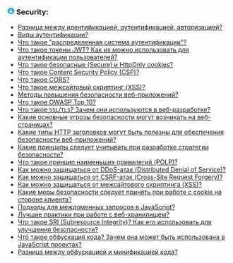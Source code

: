 <h3>
  <img src="../assets/Security.png" width="16" height="16" />
  <span>Security:</span>
</h3>

- [Разница между идентификацией, аутентификацией, авторизацией?](https://youtu.be/CFQaZk6iW08?t=735)
- [Виды аутентификации?](https://youtu.be/CFQaZk6iW08?t=770)
- [Что такое "распределенная система аутентификации"?](https://youtu.be/yD70CY2hcXo?t=713)
- [Что такое токены JWT? Как их можно использовать для аутентификации пользователей?](https://youtu.be/tr26varV7eE?t=771)
- [Что такое безопасные (Secure) и HttpOnly cookies?](https://youtu.be/96CgumhAQXc?t=158)
- [Что такое Content Security Policy (CSP)?](https://youtu.be/96CgumhAQXc?t=231)
- [Что такое CORS?](https://youtu.be/5pRRnAItPKg?t=360)
- [Что такое межсайтовый скриптинг (XSS)?](https://youtu.be/96CgumhAQXc?t=292)
- [Методы повышения безопасности веб-приложений?](https://youtu.be/Uiko7sw9etM?t=347)
- [Что такое OWASP Top 10?](https://youtu.be/Uiko7sw9etM?t=419)
- [Что такое `SSL`/`TLS`? Зачем они используются в веб-разработке?](https://youtu.be/CFQaZk6iW08?t=663)
- [Какие основные угрозы безопасности могут возникать на веб-страницах?](https://youtu.be/yD70CY2hcXo?t=39)
- [Какие типы HTTP заголовков могут быть полезны для обеспечения безопасности веб-приложений?](https://youtu.be/yD70CY2hcXo?t=165)
- [Какие принципы следует учитывать при разработке стратегии безопасности?](https://youtu.be/yD70CY2hcXo?t=247)
- [Что такое принцип наименьших привилегий (POLP)?](https://youtu.be/yD70CY2hcXo?t=350)
- [Как можно защищаться от DDoS-атак (Distributed Denial of Service)?](https://youtu.be/yD70CY2hcXo?t=408)
- [Как можно защищаться от CSRF-атак (Cross-Site Request Forgery)?](https://youtu.be/yD70CY2hcXo?t=510)
- [Как можно защищаться от межсайтового скриптинга (XSS)?](https://youtu.be/yD70CY2hcXo?t=597)
- [Какие меры безопасности следует принять при работе с cookie на стороне клиента?](https://youtu.be/yD70CY2hcXo?t=800)
- [Подходы для междоменных запросов в JavaScript?](https://youtu.be/CkX3nbEHcJ0?t=511)
- [Лучшие практики при работе с веб-хранилищем?](https://youtu.be/CkX3nbEHcJ0?t=632)
- [Что такое SRI (Subresource Integrity)? Как его использовать для улучшения безопасности?](https://youtu.be/CkX3nbEHcJ0?t=736)
- [Что такое обфускация кода? Зачем она может быть использована в JavaScript проектах?](https://youtu.be/WYkq3E_bMsQ?t=442)
- [Разница между обфускацией и минификацией кода?](https://youtu.be/WYkq3E_bMsQ?t=514)
